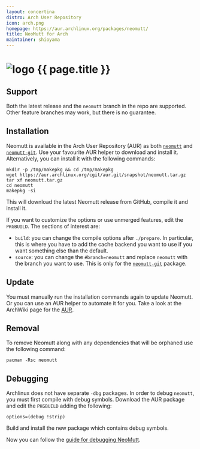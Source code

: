 ```yaml
---
layout: concertina
distro: Arch User Repository
icon: arch.png
homepage: https://aur.archlinux.org/packages/neomutt/
title: NeoMutt for Arch
maintainer: shioyama
---
```


# ![logo](/images/distros/{{page.icon}}) {{ page.title }}

## Support <a class="offset" id="support"></a>

Both the latest release and the `neomutt` branch in the repo are supported.
Other feature branches may work, but there is no guarantee.

## Installation <a class="offset" id="install"></a>

Neomutt is available in the Arch User Repository (AUR) as both
[`neomutt`](https://aur.archlinux.org/packages/neomutt/) and
[`neomutt-git`](https://aur.archlinux.org/packages/neomutt-git/). Use your
favourite AUR helper to download and install it. Alternatively, you can install
it with the following commands:

```
mkdir -p /tmp/makepkg && cd /tmp/makepkg
wget https://aur.archlinux.org/cgit/aur.git/snapshot/neomutt.tar.gz
tar xf neomutt.tar.gz
cd neomutt
makepkg -si
```

This will download the latest Neomutt release from GitHub, compile it and
install it.

If you want to customize the options or use unmerged features, edit the
`PKGBUILD`. The sections of interest are:

- `build`: you can change the compile options after `./prepare`. In particular,
  this is where you have to add the cache backend you want to use if you want
  something else than the default.
- `source`: you can change the `#branch=neomutt` and replace `neomutt` with the
  branch you want to use. This is only for the
  [`neomutt-git`](https://aur.archlinux.org/packages/neomutt-git/) package.

## Update <a class="offset" id="update"></a>

You must manually run the installation commands again to update Neomutt. Or you
can use an AUR helper to automate it for you. Take a look at the ArchWiki page
for the [AUR](https://wiki.archlinux.org/index.php/Arch_User_Repository).

## Removal <a class="offset" id="remove"></a>

To remove Neomutt along with any dependencies that will be orphaned use the
following command:

```
pacman -Rsc neomutt
```

## Debugging <a class="offset" id="debug"></a>

Archlinux does not have separate `-dbg` packages. In order to debug `neomutt`,
you must first compile with debug symbols. Download the AUR package and edit
the `PKGBUILD` adding the following:

```
options=(debug !strip)
```

Build and install the new package which contains debug symbols.

Now you can follow the [guide for debugging NeoMutt](/dev/debug).

